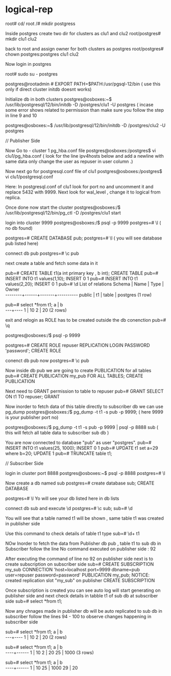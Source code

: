# logical-rep

root# cd/
root /# mkdir postgress

Inside postgres create two dir for clusters as clu1 and clu2 
root/postgres# mkdir clu1 clu2

back to root and assign owner for both clusters as postgres 
root/postgres# chown postgres:postgres clu1 clu2

Now login in postgres

root# sudo su - postgres

postgres@rootadmin # EXPORT PATH=$PATH:/usr/pgsql-12/bin    ( use this only if direct cluster initdb doesnt works)

Initialize db in both clusters 
postgres@osboxes:~$ /usr/lib/postgresql/12/bin/initdb -D /postgres/clu1 -U postgres        ( incase some error shows related to permission than make sure you follow the step in line 9 and 10 

postgres@osboxes:~$ /usr/lib/postgresql/12/bin/initdb -D /postgres/clu2 -U postgres


// Publisher Side 

Now Go to - cluster 1 pg_hba.conf file
postgres@osboxes:/postgres$ vi clu1/pg_hba.conf 
 ( look for the line ipv4hosts below  and add a newline with same data only change the user as repuser in user column .)

Now next go for postgresql.conf file of clu1 
postgres@osboxes:/postgres$ vi clu1/postgresql.conf

Here: In postgresql.conf of clu1 look for port no and uncomment it and replace 5432 with 9999. Next look for wal_level   , change it to logical from replica.

Once done now start the cluster 
postgres@osboxes:/$ /usr/lib/postgresql/12/bin/pg_ctl -D /postgres/clu1 start

login into cluster 9999
postgres@osboxes:/$ psql -p 9999
postgres=# \l      ( no db found)

postgres=# CREATE DATABASE pub;
postgres=# \l    ( you will see database pub listed here)

connect db pub
postgres=# \c pub

next create a table and fetch some data in it 

pub=# CREATE TABLE t1(a int primary key , b int);
CREATE TABLE
pub=# INSERT INTO t1 values(1,10);
INSERT 0 1
pub=# INSERT INTO t1 values(2,20);
INSERT 0 1
pub=# \d
        List of relations
 Schema | Name | Type  |  Owner   
--------+------+-------+----------
 public | t1   | table | postgres
(1 row)

pub=# select *from t1;
 a | b  
---+----
 1 | 10
 2 | 20
(2 rows)

exit and relogin  as ROLE has to be created outside the db conenction 
pub=# \q

postgres@osboxes:/$ psql -p 9999

postgres=# CREATE ROLE repuser REPLICATION LOGIN PASSWORD 'password';
CREATE ROLE

conenct db pub now 
postgres=# \c pub

Now inside db pub we are going to create PUBLICATION for all tables
pub=# CREATE PUBLICATION my_pub FOR ALL TABLES;
CREATE PUBLICATION

Next need to GRANT permission to table  to repuser
pub=# GRANT SELECT ON t1 TO repuser;
GRANT

Now inorder to fetch data of this table directly to subscriber db we can use pg_dump
postgres@osboxes:/$ pg_dump -t t1 -s pub -p 9999;        ( here 9999 is your publisher port no)

postgres@osboxes:/$ pg_dump -t t1 -s pub -p 9999 | psql -p 8888 sub    ( this will fetch all table data to subscriber sub db )

You are now connected to database "pub" as user "postgres".
pub=# INSERT INTO t1 values(25, 1000);
INSERT 0 1
pub=# UPDATE t1 set a=29 where b=20; 
UPDATE 1
pub=# TRUNCATE table t1;


// Subscriber Side 

login in cluster port 8888
postgres@osboxes:~$ psql -p 8888
postgres=# \l

Now create a db named sub 
postgres=# create database sub;
CREATE DATABASE

postgres=# \l
Yo will see your db listed here in db lists

connect db sub and execute \d
postgres=# \c sub;
sub=# \d

You will see that a table named t1 will be shown , same table t1 was created in publisher side

Use this command to check details of table t1 type
sub=# \d+ t1

NOw Inorder to fetch the data from Publisher db pub , table t1 to sub db in Subscriber   follow the line No  command executed on publisher side : 92

After executing the command of line no 92 on publisher side  next is to create subscription on subscriber side
sub=# CREATE SUBSCRIPTION my_sub CONNECTION 'host=localhost port=9999 dbname=pub user=repuser password=password' PUBLICATION my_pub;
NOTICE:  created replication slot "my_sub" on publisher
CREATE SUBSCRIPTION

Once subscription is created you can see auto log will start generating on publisher side and next check details in tabble t1 of sub db at subscriber side 
sub=# select *from t1;

Now any chnages made in publisher db will be auto replicated to sub db in subscriber 
follow the lines 94 - 100 to observe changes happening in subscriber side 

sub=# select *from t1;
 a | b  
---+----
 1 | 10
 2 | 20
(2 rows)

sub=# select *from t1;
 a  |  b   
----+------
  1 |   10
  2 |   20
 25 | 1000
(3 rows)

sub=# select *from t1;
 a  |  b   
----+------
  1 |   10
 25 | 1000
 29 |   20















